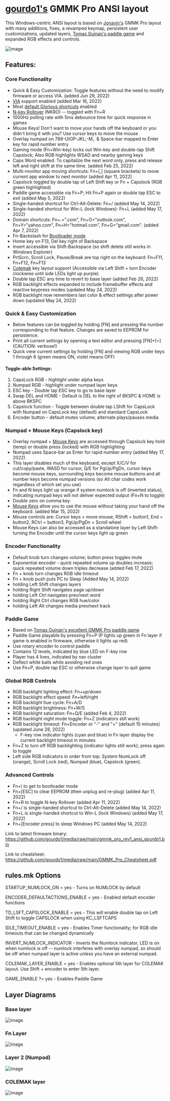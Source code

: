 # [gourdo1's](mailto:gourdo1@outlook.com) GMMK Pro ANSI layout

This Windows-centric ANSI layout is based on [Jonavin's](https://github.com/qmk/qmk_firmware/tree/master/keyboards/gmmk/pro/rev1/ansi/keymaps/jonavin) GMMK Pro layout with many additions, fixes, a revamped keymap, persistent user customizations, updated layers, [Tomas Guinan's paddle game](https://github.com/qmk/qmk_firmware/tree/master/keyboards/gmmk/pro/rev1/ansi/keymaps/paddlegame) and expanded RGB effects and controls.

![image](https://raw.githubusercontent.com/gourdo1/media/main/susuwatari.jpg)

## Features:

### Core Functionality

* Quick & Easy Customization: Toggle features without the need to modify firmware or access VIA. (added Jun 29, 2022)
* [VIA](https://www.caniusevia.com/) support enabled (added Mar 16, 2022)
* Most [default Glorious shortcuts](https://cdn.shopify.com/s/files/1/0549/2681/files/GMMK_Pro_User_Guide.pdf) enabled
* [N-key Rollover](https://en.wikipedia.org/wiki/Rollover_\(keyboard\)#n-key_rollover) (NKRO) -- toggled with Fn+R
* 1000Hz polling rate with 5ms debounce time for quick response in games
* Mouse Keys! Don't want to move your hands off the keyboard or you didn't bring it with you? Use cursor keys to move the mouse
* Overlay numpad on 789-UIOP-JKL;-M,. & Space-bar mapped to Enter key for rapid number entry
* Gaming mode (Fn+Win-key) locks out Win-key and double-tap Shift Capslock; Also RGB highlights WSAD and nearby gaming keys
* Caps Word enabled: To capitalize the next word only, press and release left and right shift at the same time. (added Feb 25, 2022)
* Multi-monitor app moving shortcuts: Fn+[,] (square brackets) to move current app window to next monitor (added Apr 11, 2022)
* Capslock toggled by double tap of Left Shift key or Fn + Capslock (RGB green highlighted)
* Paddle game accessible via Fn+P; Hit Fn+P again or double tap ESC to exit (added May 5, 2022)
* Single-handed shortcut for Ctrl-Alt-Delete: Fn+/ (added May 14, 2022)
* Single-handed shortcut for Win-L (lock Windows): Fn+L (added May 17, 2022)
* Domain shortcuts: Fn+.=".com", Fn+O="outlook.com", Fn+Y="yahoo.com", Fn+H="hotmail.com", Fn+G="gmail.com". (added Apr 7, 2022)
* Fn-Backslash for [Bootloader mode](https://github.com/qmk/qmk_firmware/blob/master/docs/newbs_flashing.md)
* Home key on F13, Del key right of Backspace
* Insert accessible via Shift-Backspace (so shift delete still works in Windows Explorer)
* PrtScrn, Scroll Lock, Pause/Break are top right on the keyboard: Fn+F11, Fn+F12, Fn+F13
* [Colemak](https://colemak.com/) key layout support (Accessible via Left Shift + turn Encoder clockwise until side LEDs light up purple)
* Double tap ESC any time to revert to base layer (added Feb 26, 2022)
* RGB backlight effects expanded to include framebuffer effects and reactive keypress modes (updated May 24, 2022)
* RGB backlight now remembers last color & effect settings after power down (updated May 24, 2022)

### Quick & Easy Customization
* Below features can be toggled by holding [FN] and pressing the number corresponding to that feature. Changes are saved to EEPROM for persistence.
* Print all current settings by opening a text editor and pressing [FN]+[~] (CAUTION: verbose!)
* Quick view current settings by holding [FN] and viewing RGB under keys 1 through 6 (green means ON, violet means OFF)
#### Toggle-able Settings:
1. CapsLock RGB - highlight under alpha keys
2. Numpad RGB - highlight under numpad layer keys
3. ESC key - Double tap ESC key to go to base layer
4. Swap DEL and HOME - Default is DEL to the right of BKSPC & HOME is above BKSPC
5. Capslock function - Toggle between double tap LShift for CapsLock with Numpad on CapsLock key (default) and standard CapsLock
6. Encoder button - default mutes volume; alternate plays/pauses media

### Numpad + Mouse Keys (Capslock key)

* Overlay numpad + [Mouse Keys](https://github.com/qmk/qmk_firmware/blob/master/docs/feature_mouse_keys.md) are accessed through Capslock key hold (temp) or double press (locked) with RGB highlighting
* Numpad uses Space-bar as Enter for rapid number entry (added May 17, 2022)
* This layer disables much of the keyboard, except X/C/V for cut/copy/paste, WASD for cursor, Q/E for PgUp/PgDn, cursor keys become mouse keys, surrounding keys become mouse buttons and all number keys become numpad versions (so Alt char codes work regardless of which set you use)
* Fn and N keys light up orange if system numlock is off (inverted status), indicating numpad keys will not deliver expected output (Fn+N to toggle)
* Double zero on comma key.
* [Mouse Keys](https://github.com/qmk/qmk_firmware/blob/master/docs/feature_mouse_keys.md) allow you to use the mouse without taking your hand off the keyboard. (added Mar 15, 2022)
* Mouse controls are: Cursor keys = move mouse; RShift = button1, End = button2, RCtrl = button3, PgUp/PgDn = Scroll wheel
* Mouse Keys can also be accessed as a standalone layer by Left Shift-turning the Encoder until the cursor keys light up green

### Encoder Functionality

* Default knob turn changes volume; button press toggles mute
* Exponential encoder - quick repeated volume up doubles increase; quick repeated volume down triples decrease (added Feb 17, 2022)
* Fn + knob turn changes RGB idle timeout
* Fn + knob push puts PC to Sleep (Added May 14, 2022)
* holding Left Shift changes layers
* holding Right Shift navigates page up/down
* holding Left Ctrl navigates prev/next word
* holding Right Ctrl changes RGB hue/color
* holding Left Alt changes media prev/next track

### Paddle Game

* Based on [Tomas Guinan's excellent GMMK Pro paddle game](https://github.com/qmk/qmk_firmware/tree/master/keyboards/gmmk/pro/rev1/ansi/keymaps/paddlegame)
* Paddle Game playable by pressing Fn+P (P lights up green in Fn layer if game is enabled in firmware, otherwise it lights up red)
* Use rotary encoder to control paddle
* Contains 12 levels, indicated by blue LED on F-key row
* Player has 4 lives, indicated by nav cluster
* Deflect white balls while avoiding red ones
* Use Fn+P, double tap ESC or otherwise change layer to quit game

### Global RGB Controls

* RGB backlight lighting effect: Fn+up/down
* RGB backlight effect speed: Fn+left/right
* RGB backlight hue cycle: Fn+A/D
* RGB backlight brightness: Fn+W/S
* RGB backlight saturation: Fn+Q/E (added Feb 4, 2022)
* RGB backlight night mode toggle: Fn+Z (indicators still work)
* RGB backlight timeout: Fn+Encoder or "-" and "=" (default 15 minutes) (updated June 28, 2022)
    *  F-key row indicator lights (cyan and blue) in Fn layer display the current backlight timeout in minutes
* Fn+Z to turn off RGB backlighting (indicator lights still work); press again to toggle
* Left side RGB indicators in order from top: System NumLock off (orange), Scroll Lock (red), Numpad (blue), Capslock (green).

### Advanced Controls

* Fn+\ to get to bootloader mode
* Fn+[ESC] to clear EEPROM (then unplug and re-plug) (added Apr 11, 2022)
* Fn+R to toggle N-key Rollover (added Apr 11, 2022)
* Fn+/ is single-handed shortcut to Ctrl-Alt-Delete (added May 14, 2022)
* Fn+L is single-handed shortcut to Win-L (lock Windows) (added May 17, 2022)
* Fn+[Encoder press] to sleep Windows PC (added May 14, 2022)

Link to latest firmware binary: https://github.com/gourdo1/media/raw/main/gmmk_pro_rev1_ansi_gourdo1.bin

Link to cheatsheet: https://github.com/gourdo1/media/raw/main/GMMK_Pro_Cheatsheet.pdf


## rules.mk Options

STARTUP_NUMLOCK_ON = yes             - Turns on NUMLOCK by default

ENCODER_DEFAULTACTIONS_ENABLE = yes  - Enabled default encoder functions

TD_LSFT_CAPSLOCK_ENABLE = yes        - This will enable double tap on Left Shift to toggle CAPSLOCK when using KC_LSFTCAPS

IDLE_TIMEOUT_ENABLE = yes            - Enables Timer functionality; for RGB idle timeouts that can be changed dynamically

INVERT_NUMLOCK_INDICATOR             - Inverts the Numlock indicator, LED is on when numlock is off -- numlock interferes with overlay numpad, so should  be off when numpad layer is active unless you have an external numpad.

COLEMAK_LAYER_ENABLE = yes           - Enables optional 5th layer for COLEMAK layout. Use Shift + encoder to enter 5th layer.

GAME_ENABLE ?= yes                   - Enables Paddle Game

## Layer Diagrams
### Base layer
![image](https://raw.githubusercontent.com/gourdo1/media/main/base.png)

### Fn Layer
![image](https://raw.githubusercontent.com/gourdo1/media/main/fn1.png)

### Layer 2 (Numpad)
![image](https://raw.githubusercontent.com/gourdo1/media/main/numpad.png)

### COLEMAK layer
![image](https://user-images.githubusercontent.com/71780717/131235050-980d2f54-2d23-4ae8-a83f-9fcdbe60d6cb.png)
